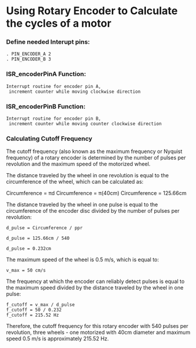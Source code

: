 # Using Rotary Encoder to Calculate the cycles of a motor

### Define needed Interupt pins:
    . PIN_ENCODER_A 2
    . PIN_ENCODER_B 3

### ISR_encoderPinA Function:
    Interrupt routine for encoder pin A,
     increment counter while moving clockwise direction

### ISR_encoderPinB Function:
    Interrupt routine for encoder pin B,
     increment counter while moving counter clockwise direction

### Calculating Cutoff Frequency

The cutoff frequency (also known as the maximum frequency or Nyquist frequency) of a rotary encoder is determined by the number of pulses per revolution and the maximum speed of the motorized wheel.

The distance traveled by the wheel in one revolution is equal to the circumference of the wheel, which can be calculated as:

Circumference = πd
Circumference = π(40cm)
Circumference = 125.66cm

The distance traveled by the wheel in one pulse is equal to the circumference of the encoder disc divided by the number of pulses per revolution:

    d_pulse = Circumference / ppr

    d_pulse = 125.66cm / 540

    d_pulse = 0.232cm

The maximum speed of the wheel is 0.5 m/s, which is equal to:

    v_max = 50 cm/s

The frequency at which the encoder can reliably detect pulses is equal to the maximum speed divided by the distance traveled by the wheel in one pulse:

    f_cutoff = v_max / d_pulse
    f_cutoff = 50 / 0.232
    f_cutoff = 215.52 Hz

Therefore, the cutoff frequency for this rotary encoder with 540 pulses per revolution, three wheels - one motorized with 40cm diameter and maximum speed 0.5 m/s is approximately 215.52 Hz.

